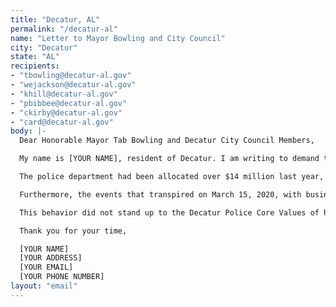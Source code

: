 ```yaml
---
title: "Decatur, AL"
permalink: "/decatur-al"
name: "Letter to Mayor Bowling and City Council"
city: "Decatur"
state: "AL"
recipients:
- "tbowling@decatur-al.gov"
- "wejackson@decatur-al.gov"
- "khill@decatur-al.gov"
- "pbibbee@decatur-al.gov"
- "ckirby@decatur-al.gov"
- "card@decatur-al.gov"
body: |-
  Dear Honorable Mayor Tab Bowling and Decatur City Council Members,

  My name is [YOUR NAME], resident of Decatur. I am writing to demand that the City of Decatur adopt a budget that prioritizes community well-being and redirects funding away from the police.

  The police department had been allocated over $14 million last year, yet only $1,045,635 for community development and only $850,401 for youth services that could be used to bolster the community more efficiently than policing.

  Furthermore, the events that transpired on March 15, 2020, with business owner Kevin Penn are unacceptable. Mr. Penn called the police in a time of need because of a robbery in his shop and was then assaulted by the police himself when they responded to his call. I demand a thorough investigation and that police reports and other records related to the case, including the personnel files of the officer who punched Penn, and all unedited body camera video of the incident be released to the public.

  This behavior did not stand up to the Decatur Police Core Values of having a servant’s heart, being a problem-solver, or being compassionate. The officer who used this excessive use of force should be fired immediately, arrested, and charged with assault.

  Thank you for your time,

  [YOUR NAME]
  [YOUR ADDRESS]
  [YOUR EMAIL]
  [YOUR PHONE NUMBER]
layout: "email"
---
```


